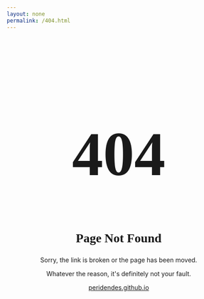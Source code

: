 ```yaml
---
layout: none
permalink: /404.html
---
```

<style>
    @font-face {
        font-family: LondonUnderground; 
        src: url(/assets/fonts/London-Underground-Regular.ttf);
    }
    @font-face {
        font-family: LondonUndergroundHeavy; 
        src: url(/assets/fonts/London-Underground-Heavy.ttf);
    }
</style>

<h1 style="text-align: center; font-size: 10em; font-family: LondonUndergroundHeavy;">404</h1>

<h2 style="text-align: center; font-size: 2em; font-family: LondonUnderground">Page Not Found</h2>

<p style="text-align: center;">Sorry, the link is broken or the page has been moved.</p>

<p style="text-align: center;">Whatever the reason, it's definitely not your fault.</p>

<p style="text-align: center;"><a href="https://peridendes.github.io">peridendes.github.io</a></p>